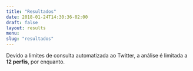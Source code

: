```yaml
---
title: "Resultados"
date: 2018-01-24T14:30:36-02:00
draft: false
layout: results
menu:
slug: "resultados"
---
```


Devido a limites de consulta automatizada ao Twitter, a análise é limitada a **12 perfis**, por enquanto.
